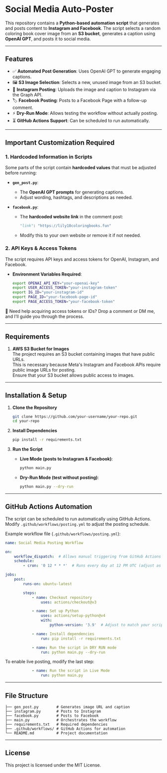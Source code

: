 # **Social Media Auto-Poster**  

This repository contains a **Python-based automation script** that generates and posts content to **Instagram and Facebook**. The script selects a random coloring book cover image from an **S3 bucket**, generates a caption using **OpenAI GPT**, and posts it to social media.  

---

## **Features**
- ✅ **Automated Post Generation**: Uses OpenAI GPT to generate engaging captions.  
- 🖼️ **S3 Image Selection**: Selects a new, unused image from an S3 bucket.  
- 📸 **Instagram Posting**: Uploads the image and caption to Instagram via the Graph API.  
- 🏷️ **Facebook Posting**: Posts to a Facebook Page with a follow-up comment.  
- ⚡ **Dry-Run Mode**: Allows testing the workflow without actually posting.  
- ⏳ **GitHub Actions Support**: Can be scheduled to run automatically.  

---

## **Important Customization Required**
### **1. Hardcoded Information in Scripts**
Some parts of the script contain **hardcoded values** that must be adjusted before running:
- **`gen_post.py`**:
    - The **OpenAI GPT prompts** for generating captions.
    - Adjust wording, hashtags, and descriptions as needed.

- **`facebook.py`**:
    - The **hardcoded website link** in the comment post:
        ```python
        "link": "https://lily10coloringbooks.fun"
        ```
    - Modify this to your own website or remove it if not needed.

### **2. API Keys & Access Tokens**
The script requires API keys and access tokens for OpenAI, Instagram, and Facebook.
- **Environment Variables Required**:
    ```bash
    export OPENAI_API_KEY="your-openai-key"
    export USER_ACCESS_TOKEN="your-instagram-token"
    export IG_ID="your-instagram-id"
    export PAGE_ID="your-facebook-page-id"
    export PAGE_ACCESS_TOKEN="your-facebook-token"
    ```

💬 Need help acquiring access tokens or IDs? Drop a comment or DM me, and I'll guide you through the process.

---

## **Requirements**
1. **AWS S3 Bucket for Images**  
     The project requires an S3 bucket containing images that have public URLs.  
     This is necessary because Meta's Instagram and Facebook APIs require public image URLs for posting.  
     Ensure that your S3 bucket allows public access to images.

---

## **Installation & Setup**
1. **Clone the Repository**
     ```bash
     git clone https://github.com/your-username/your-repo.git
     cd your-repo
     ```

2. **Install Dependencies**
     ```bash
     pip install -r requirements.txt
     ```

3. **Run the Script**
     - **Live Mode (posts to Instagram & Facebook)**:
         ```bash
         python main.py
         ```
     - **Dry-Run Mode (test without posting)**:
         ```bash
         python main.py --dry-run
         ```

---

## **GitHub Actions Automation**
The script can be scheduled to run automatically using GitHub Actions.  
Modify `.github/workflows/posting.yml` to adjust the posting schedule.

Example workflow file (`.github/workflows/posting.yml`):
```yaml
name: Social Media Posting Workflow

on:
    workflow_dispatch:  # Allows manual triggering from GitHub Actions UI
    schedule:
        - cron: '0 12 * * *'  # Runs every day at 12 PM UTC (adjust as needed)

jobs:
    post:
        runs-on: ubuntu-latest

        steps:
            - name: Checkout repository
                uses: actions/checkout@v3

            - name: Set up Python
                uses: actions/setup-python@v4
                with:
                    python-version: '3.9'  # Adjust to match your script's Python version

            - name: Install dependencies
                run: pip install -r requirements.txt

            - name: Run the script in DRY RUN mode
                run: python main.py --dry-run
```

To enable live posting, modify the last step:
```yaml
            - name: Run the script in Live Mode
                run: python main.py
```

---

## **File Structure**
```
├── gen_post.py        # Generates image URL and caption
├── instagram.py       # Posts to Instagram
├── facebook.py        # Posts to Facebook
├── main.py            # Orchestrates the workflow
├── requirements.txt   # Required dependencies
├── .github/workflows/ # GitHub Actions for automation
└── README.md          # Project documentation
```

---

## **License**
This project is licensed under the MIT License.